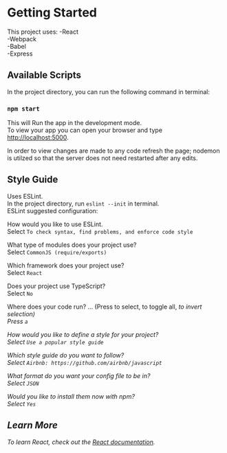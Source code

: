 # Getting Started

This project uses:
-React\
-Webpack\
-Babel\
-Express

## Available Scripts

In the project directory, you can run the following command in terminal:

### `npm start`

This will Run the app in the development mode.\
To view your app you can open your browser and type [http://localhost:5000](http://localhost:5000).

In order to view changes are made to any code refresh the page; nodemon is utilzed so that the server does not need restarted after any edits.

## Style Guide

Uses ESLint.\
In the project directory, run `eslint --init` in terminal.\
ESLint suggested configuration:

How would you like to use ESLint.\
Select `To check syntax, find problems, and enforce code style`

What type of modules does your project use?\
Select `CommonJS (require/exports)`

Which framework does your project use?\
Select `React`

Does your project use TypeScript?\
Select `No`

Where does your code run? …  (Press <space> to select, <a> to toggle all, <i> to invert selection)\
Press `a`

How would you like to define a style for your project?\
Select `Use a popular style guide`

Which style guide do you want to follow?\
Select `Airbnb: https://github.com/airbnb/javascript`

What format do you want your config file to be in?\
Select `JSON`

 Would you like to install them now with npm?\
 Select `Yes`

## Learn More

To learn React, check out the [React documentation](https://reactjs.org/).
